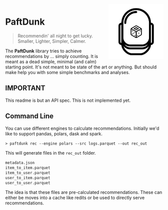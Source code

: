 <img src="docs/paftdunk.png" width=175 height=175 align="right" />

# PaftDunk

> Recommendin' all night to get lucky. Smaller, Lighter, Simpler, Calmer. 

The **PaftDunk** library tries to achieve recommendations by ... simply counting. It is meant as a dead simple, minimal (and calm) starting point. It's not meant to be state of the art or anything. But should make help you with some simple benchmarks and analyses. 

## IMPORTANT 

This readme is but an API spec. This is not implemented yet.

## Command Line 

You can use different engines to calculate recommendations. Initially we'd like to support pandas, polars, dask and spark.

```
> paftdunk rec --engine polars --src logs.parquet --out rec_out
```

This will generate files in the `rec_out` folder. 

```
metadata.json
item_to_item.parquet
item_to_user.parquet
user_to_item.parquet
user_to_user.parquet
```

The idea is that these files are pre-calculated recommendations. These can either be moves into a cache like redits or be used to directly serve recommendations.
